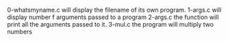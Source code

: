0-whatsmyname.c will display the filename of its own program.
1-args.c will display number f arguments passed to a program
2-args.c the function will print all the arguments passed to it.
3-mul.c the program will multiply two numbers

